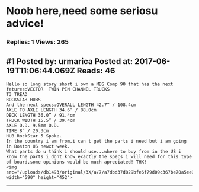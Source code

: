 # Noob here,need some seriosu advice!

### Replies: 1 Views: 265

## \#1 Posted by: urmarica Posted at: 2017-06-19T11:06:44.069Z Reads: 46

```
Hello so long story short i own a MBS Comp 90 that has the next fetures:VECTOR  TWIN PIN CHANNEL TRUCKS
T3 TREAD
ROCKSTAR HUBS
And the next specs:OVERALL LENGTH 42.7” / 108.4cm
AXLE TO AXLE LENGTH 34.6” / 88.0cm
DECK LENGTH 36.0” / 91.4cm
TRUCK WIDTH 15.5” / 39.4cm
AXLE O.D. 9.5mm O.D.
TIRE 8” / 20.3cm
HUB RockStar 5 Spoke.
In the country i am from,i can t get the parts i need but i am going in Boston US newxt week.
What parts do u think i should use...where to buy from in the US i know the parts i dont know exactly the specs i will need for this type of board,some opinions would be much apreciated! THX!
<img src="/uploads/db1493/original/3X/a/7/a7dbd37d829bfe6f79d09c367be70a5ee0156852.jpg" width="590" height="452">
```

---

